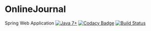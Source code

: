 # OnlineJournal
Spring Web Application
[![Java 7+](https://img.shields.io/badge/java-7%2b-green.svg)](http://www.oracle.com/technetwork/java/javase/downloads/index.html)
 [![Codacy Badge](https://api.codacy.com/project/badge/Grade/a8d0eec828db44ee9968af447a2a5204)](https://www.codacy.com/app/group52/OnlineJournal?utm_source=github.com&amp;utm_medium=referral&amp;utm_content=group52/OnlineJournal&amp;utm_campaign=Badge_Grade)
 [![Build Status](https://semaphoreci.com/api/v1/group52/onlinejournal/branches/master/badge.svg)](https://semaphoreci.com/group52/onlinejournal)
